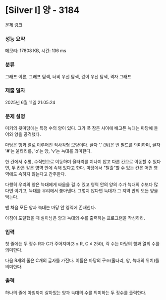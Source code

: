 # [Silver I] 양 - 3184 

[문제 링크](https://www.acmicpc.net/problem/3184) 

### 성능 요약

메모리: 17808 KB, 시간: 136 ms

### 분류

그래프 이론, 그래프 탐색, 너비 우선 탐색, 깊이 우선 탐색, 격자 그래프

### 제출 일자

2025년 6월 11일 21:05:24

### 문제 설명

<p>미키의 뒷마당에는 특정 수의 양이 있다. 그가 푹 잠든 사이에 배고픈 늑대는 마당에 들어와 양을 공격했다.</p>

<p>마당은 행과 열로 이루어진 직사각형 모양이다. 글자 '.' (점)은 빈 필드를 의미하며, 글자 '#'는 울타리를, 'o'는 양, 'v'는 늑대를 의미한다.</p>

<p>한 칸에서 수평, 수직만으로 이동하며 울타리를 지나지 않고 다른 칸으로 이동할 수 있다면, 두 칸은 같은 영역 안에 속해 있다고 한다. 마당에서 "탈출"할 수 있는 칸은 어떤 영역에도 속하지 않는다고 간주한다.</p>

<p>다행히 우리의 양은 늑대에게 싸움을 걸 수 있고 영역 안의 양의 수가 늑대의 수보다 많다면 이기고, 늑대를 우리에서 쫓아낸다. 그렇지 않다면 늑대가 그 지역 안의 모든 양을 먹는다.</p>

<p>맨 처음 모든 양과 늑대는 마당 안 영역에 존재한다.</p>

<p>아침이 도달했을 때 살아남은 양과 늑대의 수를 출력하는 프로그램을 작성하라.</p>

### 입력 

 <p>첫 줄에는 두 정수 R과 C가 주어지며(3 ≤ R, C ≤ 250), 각 수는 마당의 행과 열의 수를 의미한다.</p>

<p>다음 R개의 줄은 C개의 글자를 가진다. 이들은 마당의 구조(울타리, 양, 늑대의 위치)를 의미한다.</p>

### 출력 

 <p>하나의 줄에 아침까지 살아있는 양과 늑대의 수를 의미하는 두 정수를 출력한다.</p>

